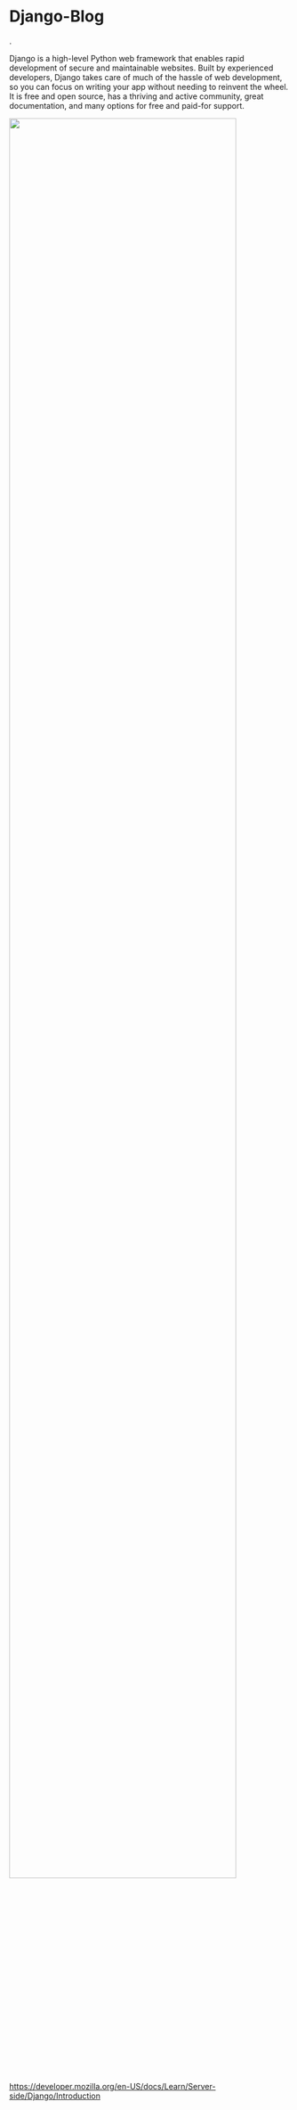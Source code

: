 # Django-Blog
.

Django is a high-level Python web framework that enables rapid development of secure and maintainable websites. Built by experienced developers, Django takes care of much of the hassle of web development, so you can focus on writing your app without needing to reinvent the wheel. It is free and open source, has a thriving and active community, great documentation, and many options for free and paid-for support.

<img src="https://user-images.githubusercontent.com/45029937/80290126-a26ac700-8758-11ea-99e8-a24fb53904f3.png" width="90%"></img> 

https://developer.mozilla.org/en-US/docs/Learn/Server-side/Django/Introduction

